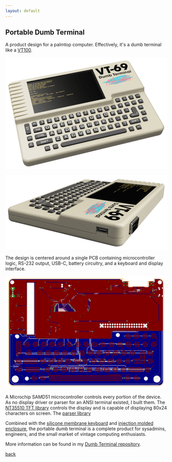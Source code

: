 ```yaml
---
layout: default
---
```


## Portable Dumb Terminal

A product design for a palmtop computer. Effectively, it's a dumb terminal like a [VT100](https://en.wikipedia.org/wiki/VT100).

![Dumb Terminal Front](/images/VTPlastic.png)

![Dumb Terminal Side](/images/VTPlasticSide.png)

The design is centered around a single PCB containing microcontroller logic, RS-232 output, USB-C, battery circuitry, and a keyboard and display interface.

![Dumb Terminal PCB](/images/DumbBoard.png)

A Microchip SAMD51 microcontroller controls every portion of the device. As no display driver or parser for an ANSI terminal existed, I built them. The [NT35510 TFT library](/NT35510.html) controls the display and is capable of displaying 80x24 characters on screen. The [parser library](/parser.html) 

Combined with the [silicone membrane keyboard](/keyboard.html) and [injection molded enclosure](/Palmtop.html), the portable dumb terminal is a complete product for sysadmins, engineers, and the small market of vintage computing enthusiasts. 

More information can be found in my [Dumb Terminal repository](https://github.com/bbenchoff/Dumb-Badge).

[back](./)